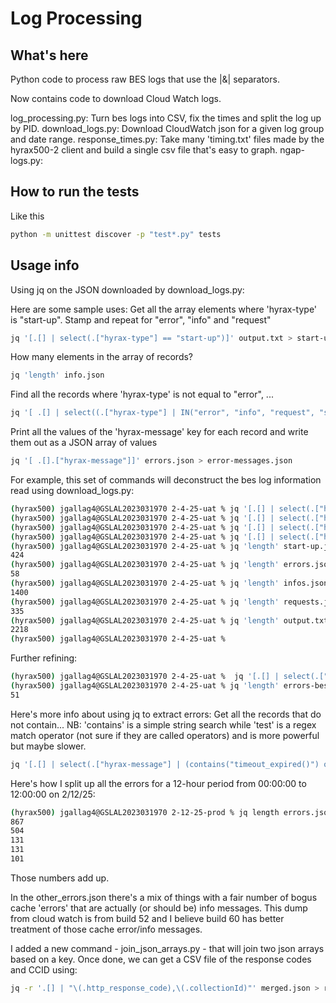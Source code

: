 # Log Processing 

## What's here
Python code to process raw BES logs that use the |&| separators.

Now contains code to download Cloud Watch logs.

log_processing.py: Turn bes logs into CSV, fix the times and split the log up by PID.
download_logs.py: Download CloudWatch json for a given log group and date range.
response_times.py: Take many 'timing.txt' files made by the hyrax500-2 client and build
		   a single csv file that's easy to graph.
ngap-logs.py:

## How to run the tests
Like this 
```bash
python -m unittest discover -p "test*.py" tests
```

## Usage info
Using jq on the JSON downloaded by download_logs.py:

Here are some sample uses:
Get all the array elements where 'hyrax-type' is "start-up". Stamp and repeat for "error", "info" and "request"
```bash
jq '[.[] | select(.["hyrax-type"] == "start-up")]' output.txt > start-up.json
```
How many elements in the array of records?
```bash
jq 'length' info.json
```
Find all the records where 'hyrax-type' is not equal to "error", ...
```bash
jq '[ .[] | select((.["hyrax-type"] | IN("error", "info", "request", "start-up")) | not)]' output.txt > outliers.json
```
Print all the values of the 'hyrax-message' key for each record and write them out as a JSON array of values
```bash
jq '[ .[].["hyrax-message"]]' errors.json > error-messages.json
```
For example, this set of commands will deconstruct the bes log information read using download_logs.py:
```bash
(hyrax500) jgallag4@GSLAL2023031970 2-4-25-uat % jq '[.[] | select(.["hyrax-type"] == "start-up")]' output.txt > start-up.json
(hyrax500) jgallag4@GSLAL2023031970 2-4-25-uat % jq '[.[] | select(.["hyrax-type"] == "error")]' output.txt > errors.json     
(hyrax500) jgallag4@GSLAL2023031970 2-4-25-uat % jq '[.[] | select(.["hyrax-type"] == "info")]' output.txt > infos.json
(hyrax500) jgallag4@GSLAL2023031970 2-4-25-uat % jq '[.[] | select(.["hyrax-type"] == "request")]' output.txt > requests.json
(hyrax500) jgallag4@GSLAL2023031970 2-4-25-uat % jq 'length' start-up.json 
424
(hyrax500) jgallag4@GSLAL2023031970 2-4-25-uat % jq 'length' errors.json  
58
(hyrax500) jgallag4@GSLAL2023031970 2-4-25-uat % jq 'length' infos.json 
1400
(hyrax500) jgallag4@GSLAL2023031970 2-4-25-uat % jq 'length' requests.json
335
(hyrax500) jgallag4@GSLAL2023031970 2-4-25-uat % jq 'length' output.txt   
2218
(hyrax500) jgallag4@GSLAL2023031970 2-4-25-uat % 
```
Further refining:
```bash
(hyrax500) jgallag4@GSLAL2023031970 2-4-25-uat %  jq '[.[] | select(.["hyrax-message"] | contains("BESUtil.cc:298"))]' errors.json > errors-besutil.json
(hyrax500) jgallag4@GSLAL2023031970 2-4-25-uat % jq 'length' errors-besutil.json
51
```
Here's more info about using jq to extract errors: Get all the records that do not contain... NB: 'contains' is a simple string search while 'test' is a 
regex match operator (not sure if they are called operators) and is more powerful but maybe slower.
```bash
jq '[.[] | select(.["hyrax-message"] | (contains("timeout_expired()") or contains("BESTimeoutError") or contains("NgapApi.cc:304")) | not)]' errors.json > other_errors.json
```
Here's how I split up all the errors for a 12-hour period from 00:00:00 to 12:00:00 on 2/12/25:

```bash
(hyrax500) jgallag4@GSLAL2023031970 2-12-25-prod % jq length errors.json CMR_not_found.json timeout_errors.json timeout_expired_errors.json other_errors.json 
867
504
131
131
101
```
Those numbers add up. 

In the other_errors.json there's a mix of things with a fair number of
bogus cache 'errors' that are actually (or should be) info messages.
This dump from cloud watch is from build 52 and I believe build 60 has
better treatment of those cache error/info messages.

I added a new command - join_json_arrays.py - that will join two json
arrays based on a key. Once done, we can get a CSV file of the response
codes and CCID using:

```bash
jq -r '.[] | "\(.http_response_code),\(.collectionId)"' merged.json > response_code_and_ccid.csv
```